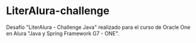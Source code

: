 # LiterAlura-challenge
Desafío "LiterAlura - Challenge Java" realizado para el curso de Oracle One en Alura "Java y Spring Framework G7 - ONE".
